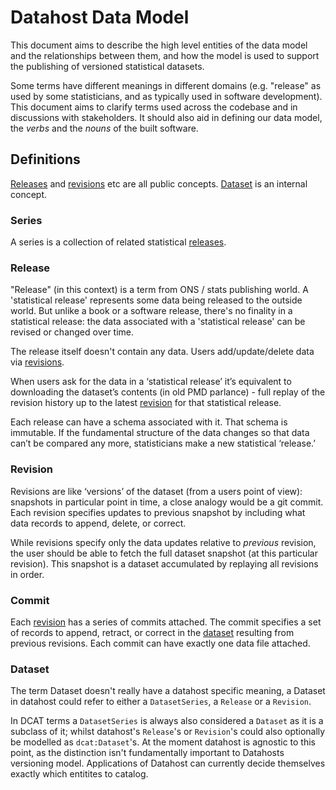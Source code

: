 # Datahost Data Model

This document aims to describe the high level entities of the data model and the relationships between them, and how the model is used to support the publishing of versioned statistical datasets.

Some terms have different meanings in different domains (e.g. "release" as used by some statisticians, and as typically used in software development). This document aims to clarify terms used across the codebase and in discussions with stakeholders. It should also aid in defining our data model, the _verbs_ and the _nouns_ of the built software.

## Definitions

[Releases](#release) and [revisions](#revision) etc are all public concepts. [Dataset](#dataset) is an internal concept.

### Series

A series is a collection of related statistical [releases](#release).

### Release

"Release" (in this context) is a term from ONS / stats publishing world. A 'statistical release' represents some data being released to the outside world. But unlike a book or a software release, there's no finality in a statistical release: the data associated with a 'statistical release' can be revised or changed over time.

The release itself doesn't contain any data. Users add/update/delete data via [revisions](#revision).

When users ask for the data in a ‘statistical release’ it’s equivalent to  downloading the dataset’s contents (in old PMD parlance) - full replay of the revision history up to the latest [revision](#revision) for that statistical release.

Each release can have a schema associated with it. That schema is immutable. If the fundamental structure of the data changes so that data can’t be compared any more, statisticians make a new statistical ‘release.’

### Revision

Revisions are like ‘versions’ of the dataset (from a users point of view): snapshots in particular point in time, a close analogy would be a git commit. Each revision specifies updates to previous snapshot by including what data records to append, delete, or correct.

While revisions specify only the data updates relative to _previous_ revision, the user should be able to fetch the full dataset snapshot (at this particular revision). This snapshot is a dataset accumulated by replaying all revisions in order.

### Commit

Each [revision](#revision) has a series of commits attached. The commit specifies a set of records to append, retract, or correct in the [dataset](#dataset) resulting from previous revisions. Each commit can have exactly one data file attached.

### Dataset

The term Dataset doesn't really have a datahost specific meaning, a Dataset in datahost could refer to either a `DatasetSeries`, a `Release` or a `Revision`.

In DCAT terms a `DatasetSeries` is always also considered a `Dataset` as it is a subclass of it; whilst datahost's `Release`'s or `Revision`'s could also optionally be modelled as `dcat:Dataset`'s.  At the moment datahost is agnostic to this point, as the distinction isn't fundamentally important to Datahosts versioning model.  Applications of Datahost can currently decide themselves exactly which entitites to catalog.
